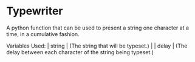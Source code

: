 # Typewriter
A python function that can be used to present a string one character at a time, in a cumulative fashion.

Variables Used:
   | string
   | (The string that will be typeset.)
   |
   | delay
   | (The delay between each character of the string being typeset.)

